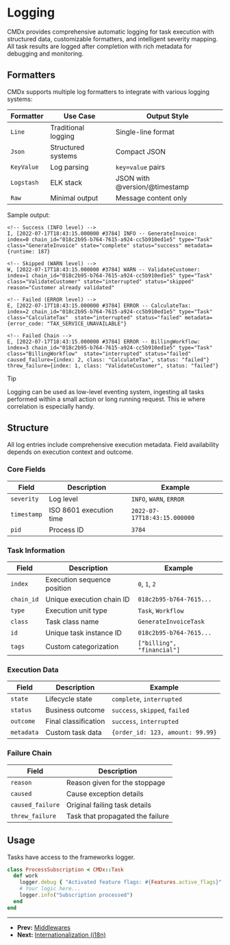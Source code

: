 # Logging

CMDx provides comprehensive automatic logging for task execution with structured data, customizable formatters, and intelligent severity mapping. All task results are logged after completion with rich metadata for debugging and monitoring.

## Formatters

CMDx supports multiple log formatters to integrate with various logging systems:

| Formatter | Use Case | Output Style |
|-----------|----------|--------------|
| `Line` | Traditional logging | Single-line format |
| `Json` | Structured systems | Compact JSON |
| `KeyValue` | Log parsing | `key=value` pairs |
| `Logstash` | ELK stack | JSON with @version/@timestamp |
| `Raw` | Minimal output | Message content only |

Sample output:

```log
<!-- Success (INFO level) -->
I, [2022-07-17T18:43:15.000000 #3784] INFO -- GenerateInvoice:
index=0 chain_id="018c2b95-b764-7615-a924-cc5b910ed1e5" type="Task" class="GenerateInvoice" state="complete" status="success" metadata={runtime: 187}

<!-- Skipped (WARN level) -->
W, [2022-07-17T18:43:15.000000 #3784] WARN -- ValidateCustomer:
index=1 chain_id="018c2b95-b764-7615-a924-cc5b910ed1e5" type="Task" class="ValidateCustomer" state="interrupted" status="skipped" reason="Customer already validated"

<!-- Failed (ERROR level) -->
E, [2022-07-17T18:43:15.000000 #3784] ERROR -- CalculateTax:
index=2 chain_id="018c2b95-b764-7615-a924-cc5b910ed1e5" type="Task" class="CalculateTax"  state="interrupted" status="failed" metadata={error_code: "TAX_SERVICE_UNAVAILABLE"}

<!-- Failed Chain -->
E, [2022-07-17T18:43:15.000000 #3784] ERROR -- BillingWorkflow:
index=3 chain_id="018c2b95-b764-7615-a924-cc5b910ed1e5" type="Task" class="BillingWorkflow"  state="interrupted" status="failed" caused_failure={index: 2, class: "CalculateTax", status: "failed"} threw_failure={index: 1, class: "ValidateCustomer", status: "failed"}
```

> [!TIP]
> Logging can be used as low-level eventing system, ingesting all tasks performed within a small action or long running request. This ie where correlation is especially handy.

## Structure

All log entries include comprehensive execution metadata. Field availability depends on execution context and outcome.

### Core Fields

| Field | Description | Example |
|-------|-------------|---------|
| `severity` | Log level | `INFO`, `WARN`, `ERROR` |
| `timestamp` | ISO 8601 execution time | `2022-07-17T18:43:15.000000` |
| `pid` | Process ID | `3784` |

### Task Information

| Field | Description | Example |
|-------|-------------|---------|
| `index` | Execution sequence position | `0`, `1`, `2` |
| `chain_id` | Unique execution chain ID | `018c2b95-b764-7615...` |
| `type` | Execution unit type | `Task`, `Workflow` |
| `class` | Task class name | `GenerateInvoiceTask` |
| `id` | Unique task instance ID | `018c2b95-b764-7615...` |
| `tags` | Custom categorization | `["billing", "financial"]` |

### Execution Data

| Field | Description | Example |
|-------|-------------|---------|
| `state` | Lifecycle state | `complete`, `interrupted` |
| `status` | Business outcome | `success`, `skipped`, `failed` |
| `outcome` | Final classification | `success`, `interrupted` |
| `metadata` | Custom task data | `{order_id: 123, amount: 99.99}` |

### Failure Chain

| Field | Description |
|-------|-------------|
| `reason` | Reason given for the stoppage |
| `caused` | Cause exception details |
| `caused_failure` | Original failing task details |
| `threw_failure` | Task that propagated the failure |

## Usage

Tasks have access to the frameworks logger.

```ruby
class ProcessSubscription < CMDx::Task
  def work
    logger.debug { "Activated feature flags: #{Features.active_flags}" }
    # Your logic here...
    logger.info("Subscription processed")
  end
end
```

---

- **Prev:** [Middlewares](middlewares.md)
- **Next:** [Internationalization (i18n)](internationalization.md)

